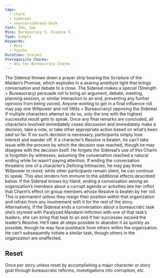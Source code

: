 ```yaml
---
tags:
  - charm
  - Sidereal
  - source/sidereal-book
Cost: 15m, 1wp
Mins: Bureaucracy 5, Essence 5
Type: Simple
Keywords:
  - Mute
  - Psyche
Duration: Instant
Prerequisite Charms:
  - Any ten Bureaucracy Charms
---
```

The Sidereal throws down a prayer strip bearing the Scripture of the Maiden’s Promise, which explodes in a searing amethyst light that brings conversation and debate to a close. The Sidereal makes a special (Strength + Bureaucracy) persuade roll to bring an argument, debate, meeting, planning session, or similar interaction to an end, preventing any further opinions from being voiced. Anyone wishing to get in a final influence roll may pay one Willpower and roll (Wits + Bureaucracy) opposing the Sidereal. If multiple characters attempt to do so, only the one with the highest successful result gets to speak. Once any final remarks are concluded, all characters involved immediately cease discussion and immediately make a decision, take a vote, or take other appropriate action based on what’s been said so far. If no such decision is necessary, participants simply lose interest and wander off. If a character’s Resolve is beaten, he can’t take issue with the process by which the decision was reached, though he may disagree with the decision itself. He forgets the Sidereal’s use of this Charm is forgotten by witnesses, assuming the conversation reached a natural ending while he wasn’t paying attention. If ending the conversation threatens one of a character’s Defining Intimacies, he may pay three Willpower to resist; while other participants remain silent, he can continue to speak. This also renders him immune to the additional effects described below. If the Sidereal knows Icy Hand, ending a conversation among an organization’s members about a corrupt agenda or activities lets her inflict that Charm’s effect on group members whose Resolve is beaten by her roll. This is permanent unless they resign their position within that organization and refrain from any involvement with it for the rest of the story. Alternatively, if the Sidereal ends a conversation about a bureaucratic task she’s stymied with Paralyzed Mandarin Infliction with one of that task’s leaders, she can bring that task to an end if her successes exceed the leader’s Resolve. He’ll take all steps possible to abandon it as quickly as possible, though he may face pushback from others within the organization. He can’t subsequently initiate a similar task, though others in the organization are unaffected. 
## Reset
Once per story unless reset by accomplishing a major character or story goal through bureaucratic reforms, investigations into corruption, etc.